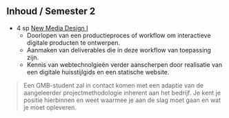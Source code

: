 Inhoud **/ Semester 2**
-----------------------

 - 4 sp [New Media Design I]( https://bamaflexweb.arteveldehs.be/BMFUIDetailxOLOD.aspx?a=63943&b=5&c=1)  
   - Doorlopen van een productieproces of workflow om interactieve digitale producten te ontwerpen.
   - Aanmaken van deliverables die in deze workflow van toepassing zijn.
   - Kennis van webtechnolgieën verder aanscherpen door realisatie van een digitale huisstijlgids en een statische website.
   
> Een GMB-student zal in contact komen met een adaptie van de aangeleerder projectmethodologie inherent aan het bedrijf. Je kent je positie hierbinnen en weet waarmee je aan de slag moet gaan en wat je moet opleveren.